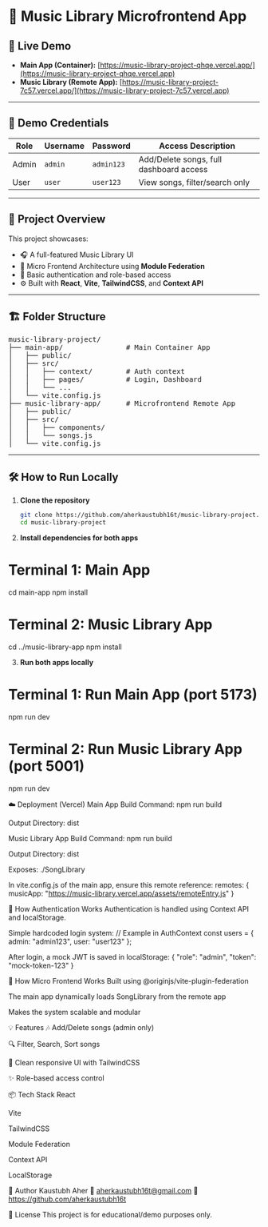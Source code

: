 # 🎵 Music Library Microfrontend App

## 🚀 Live Demo

- **Main App (Container):** [https://music-library-project-qhqe.vercel.app/](https://music-library-project-qhqe.vercel.app)  
- **Music Library (Remote App):** [https://music-library-project-7c57.vercel.app/](https://music-library-project-7c57.vercel.app)

---

## 👤 Demo Credentials

| Role  | Username | Password  | Access Description                          |
|-------|----------|-----------|---------------------------------------------|
| Admin | `admin`  | `admin123`| Add/Delete songs, full dashboard access     |
| User  | `user`   | `user123` | View songs, filter/search only              |

---

## 🧩 Project Overview

This project showcases:

- 🎧 A full-featured Music Library UI  
- 🧱 Micro Frontend Architecture using **Module Federation**  
- 🔐 Basic authentication and role-based access  
- ⚙️ Built with **React**, **Vite**, **TailwindCSS**, and **Context API**  

---

## 🏗️ Folder Structure

<pre>
music-library-project/
├── main-app/               # Main Container App
│   ├── public/
│   ├── src/
│   │   ├── context/        # Auth context
│   │   ├── pages/          # Login, Dashboard
│   │   └── ...
│   └── vite.config.js
├── music-library-app/      # Microfrontend Remote App
│   ├── public/
│   ├── src/
│   │   ├── components/
│   │   └── songs.js
│   └── vite.config.js
</pre>

---

## 🛠️ How to Run Locally

1. **Clone the repository**
   ```bash
   git clone https://github.com/aherkaustubh16t/music-library-project.git
   cd music-library-project

2. **Install dependencies for both apps**
# Terminal 1: Main App
cd main-app
npm install

# Terminal 2: Music Library App
cd ../music-library-app
npm install

3. **Run both apps locally**
# Terminal 1: Run Main App (port 5173)
npm run dev

# Terminal 2: Run Music Library App (port 5001)
npm run dev

☁️ Deployment (Vercel)
Main App
Build Command: npm run build

Output Directory: dist

Music Library App
Build Command: npm run build

Output Directory: dist

Exposes: ./SongLibrary

In vite.config.js of the main app, ensure this remote reference:
remotes: {
  musicApp: "https://music-library.vercel.app/assets/remoteEntry.js"
}

🔐 How Authentication Works
Authentication is handled using Context API and localStorage.

Simple hardcoded login system:
// Example in AuthContext
const users = {
  admin: "admin123",
  user: "user123"
};

After login, a mock JWT is saved in localStorage:
{ "role": "admin", "token": "mock-token-123" }

🧱 How Micro Frontend Works
Built using @originjs/vite-plugin-federation

The main app dynamically loads SongLibrary from the remote app

Makes the system scalable and modular

💡 Features
🎶 Add/Delete songs (admin only)

🔍 Filter, Search, Sort songs

🎨 Clean responsive UI with TailwindCSS

✨ Role-based access control

📦 Tech Stack
React

Vite

TailwindCSS

Module Federation

Context API

LocalStorage

🙌 Author
Kaustubh Aher
📧 aherkaustubh16t@gmail.com
🔗 https://github.com/aherkaustubh16t

📝 License
This project is for educational/demo purposes only.
